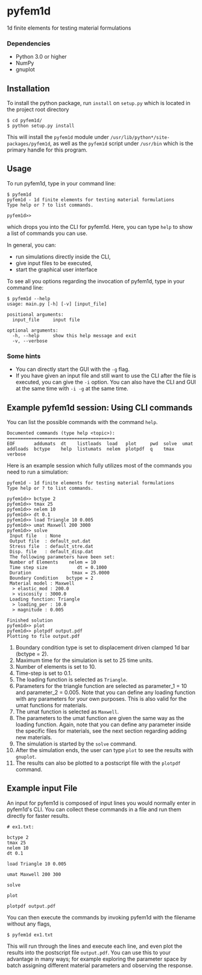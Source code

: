 # pyfem1d

1d finite elements for testing material formulations

### Dependencies

* Python 3.0 or higher
* NumPy
* gnuplot

## Installation

To install the python package, run `install` on `setup.py` which is located
in the project root directory

```
$ cd pyfem1d/
$ python setup.py install
```

This will install the `pyfem1d` module under
`/usr/lib/python*/site-packages/pyfem1d`, as well as the `pyfem1d` script under
`/usr/bin` which is the primary handle for this program.

## Usage

To run pyfem1d, type in your command line:

```
$ pyfem1d
pyfem1d - 1d finite elements for testing material formulations
Type help or ? to list commands.

pyfem1d>>
```

which drops you into the CLI for pyfem1d. Here, you can type `help` to show a
list of commands you can use.

In general, you can:

* run simulations directly inside the CLI,
* give input files to be executed,
* start the graphical user interface

To see all you options regarding the invocation of pyfem1d, type in your command
line:

```
$ pyfem1d --help
usage: main.py [-h] [-v] [input_file]

positional arguments:
  input_file     input file

optional arguments:
  -h, --help     show this help message and exit
  -v, --verbose
```
### Some hints

* You can directly start the GUI with the `-g` flag.
* If you have given an input file and still want to use the CLI after the file
  is executed, you can give the `-i` option. You can also have the CLI and GUI
  at the same time with `-i -g` at the same time.

## Example pyfem1d session: Using CLI commands

You can list the possible commands with the command `help`.
```
Documented commands (type help <topic>):
========================================
EOF       addumats  dt    listloads  load   plot     pwd  solve  umat
addloads  bctype    help  listumats  nelem  plotpdf  q    tmax   verbose
```

Here is an example session which fully utilizes most of the commands you need to
run a simulation:

```
pyfem1d - 1d finite elements for testing material formulations
Type help or ? to list commands.

pyfem1d>> bctype 2
pyfem1d>> tmax 25
pyfem1d>> nelem 10
pyfem1d>> dt 0.1
pyfem1d>> load Triangle 10 0.005
pyfem1d>> umat Maxwell 200 3000
pyfem1d>> solve
 Input file   : None
 Output file  : default_out.dat
 Stress file  : default_stre.dat
 Disp. file   : default_disp.dat
 The following parameters have been set:
 Number of Elements    nelem = 10
 Time step size           dt = 0.1000
 Duration               tmax = 25.0000
 Boundary Condition   bctype = 2
 Material model : Maxwell
  > elastic_mod : 200.0
  > viscosity : 3000.0
 Loading function: Triangle
  > loading_per : 10.0
  > magnitude : 0.005

Finished solution
pyfem1d>> plot
pyfem1d>> plotpdf output.pdf
Plotting to file output.pdf
```

1. Boundary condition type is set to displacement driven clamped 1d bar (bctype = 2).
2. Maximum time for the simulation is set to 25 time units.
3. Number of elements is set to 10.
3. Time-step is set to 0.1.
4. The loading function is selected as `Triangle`.
5. Parameters for the triangle function are selected as parameter\_1 = 10 and
   parameter\_2 = 0.005. Note that you can define any loading function with any
   parameters for your own purposes. This is also valid for the umat functions
   for materials.
6. The umat function is selected as `Maxwell`.
7. The parameters to the umat function are given the same way as the loading
   function. Again, note that you can define any parameter inside the specific
   files for materials, see the next section regarding adding new materials.
8. The simulation is started by the `solve` command.
9. After the simulation ends, the user can type `plot` to see the results with `gnuplot`.
10. The results can also be plotted to a postscript file with the `plotpdf` command.


## Example input File

An input for pyfem1d is composed of input lines you would normally enter in
pyfem1d's CLI. You can collect these commands in a file and run them directly
for faster results.
```
# ex1.txt:

bctype 2
tmax 25
nelem 10
dt 0.1

load Triangle 10 0.005

umat Maxwell 200 300

solve

plot

plotpdf output.pdf
```

You can then execute the commands by invoking pyfem1d with the filename without
any flags,
```
$ pyfem1d ex1.txt
```
This will run through the lines and execute each line, and even plot the results
into the postscript file `output.pdf`. You can use this to your advantage in many
ways; for example exploring the parameter space by batch assigning different
material parameters and observing the response.

<!-- ## Adding a new umat (AKA adding a new material) -->
